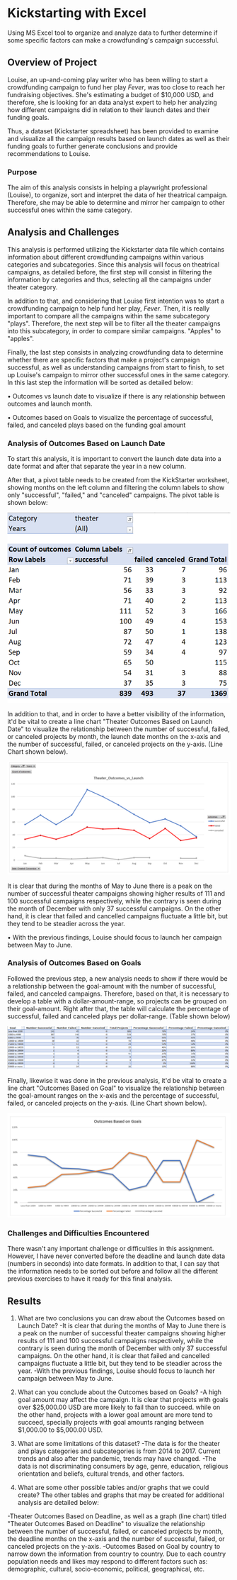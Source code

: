 # Kickstarting with Excel
Using MS Excel tool to organize and analyze data to further determine if some specific factors can make a crowdfunding's campaign successful.

## Overview of Project
Louise, an up-and-coming play writer who has been willing to start a crowdfunding campaign to fund her play *Fever*, was too close to reach her fundraising objectives. She's estimating a budget of $10,000 USD, and therefore, she is looking for an data analyst expert to help her analyzing how different campaigns did in relation to their launch dates and their funding goals. 

Thus, a dataset (Kickstarter spreadsheet) has been provided to examine and visualize all the campaign results based on launch dates as well as their funding goals to further generate conclusions and provide recommendations to Louise.

### Purpose
The aim of this analysis consists in helping a playwright professional (Louise), to organize, sort and interpret the data of her theatrical campaign. Therefore, she may be able to determine and mirror her campaign to other successful ones within the same category.

## Analysis and Challenges
This analysis is performed utilizing the Kickstarter data file which contains information about different crowdfunding campaigns within various categories and subcategories. Since this analysis will focus on theatrical campaigns, as detailed before, the first step will consist in filtering the information by categories and thus, selecting all the campaigns under theater category. 

In addition to that, and considering that Louise first intention was to start a crowdfunding campaign to help fund her play, *Fever*. Then, it is really important to compare all the campaigns within the same subcategory "plays". Therefore, the next step will be to filter all the theater campaigns into this subcategory, in order to compare similar campaigns. "Apples" to "apples".

Finally, the last step consists in analyzing crowdfunding data to determine whether there are specific factors that make a project's campaign successful, as well as understanding campaigns from start to finish, to set up Louise's campaign to mirror other successful ones in the same category. In this last step the information will be sorted as detailed below:

  •	Outcomes vs launch date to visualize if there is any relationship between outcomes and launch month.
  
  •	Outcomes based on Goals to visualize the percentage of successful, failed, and canceled plays based on the funding goal amount

### Analysis of Outcomes Based on Launch Date
To start this analysis, it is important to convert the launch date data into a date format and after that separate the year in a new column.

After that, a pivot table needs to be created from the KickStarter worksheet, showing months on the left column and filtering the column labels to show only "successful", "failed," and "canceled" campaigns. The pivot table is shown below:

![image](https://github.com/rdonosob1/kickstarter-analysis/blob/main/Pivot%20Table%20-%20Theater_Outcomes_vs_Launch.png)

In addition to that, and in order to have a better visibility of the information, it'd be vital to create a line chart "Theater Outcomes Based on Launch Date" to visualize the relationship between the number of successful, failed, or canceled projects by month, the launch date months on the x-axis and the number of successful, failed, or canceled projects on the y-axis. (Line Chart shown below).

![image](https://github.com/rdonosob1/kickstarter-analysis/blob/main/Theater_Outcomes_vs_Launch.png)

It is clear that during the months of May to June there is a peak on the number of successful theater campaigns showing higher results of 111 and 100 successful campaigns respectively, while the contrary is seen during the month of December with only 37 successful campaigns. On the other hand, it is clear that failed and cancelled campaigns fluctuate a little bit, but they tend to be steadier across the year.

• With the previous findings, Louise should focus to launch her campaign between May to June.

### Analysis of Outcomes Based on Goals
Followed the previous step, a new analysis needs to show if there would be a relationship between the goal-amount with the number of successful, failed, and canceled campaigns. Therefore, based on that, it is necessary to develop a table with a dollar-amount-range, so projects can be grouped on their goal-amount. Right after that, the table will calculate the percentage of successful, failed and canceled plays per dollar-range. (Table shown below)

![image](https://github.com/rdonosob1/kickstarter-analysis/blob/main/Pivot%20Table%202%20-%20Outcomes%20Vs%20Goals.png)

Finally, likewise it was done in the previous analysis, it'd be vital to create a line chart "Outcomes Based on Goal" to visualize the relationship between the goal-amount ranges on the x-axis and the percentage of successful, failed, or canceled projects on the y-axis. (Line Chart shown below).

![image](https://github.com/rdonosob1/kickstarter-analysis/blob/main/Outcomes%20Vs%20Goals.png)

### Challenges and Difficulties Encountered
There wasn't any important challenge or difficulties in this assignment. However, I have never converted before the deadline and launch date data (numbers in seconds) into date formats. 
In addition to that, I can say that the information needs to be sorted out before and follow all the different previous exercises to have it ready for this final analysis. 

## Results

1) What are two conclusions you can draw about the Outcomes based on Launch Date?
-It is clear that during the months of May to June there is a peak on the number of successful theater campaigns showing higher results of 111 and 100 successful campaigns respectively, while the contrary is seen during the month of December with only 37 successful campaigns. On the other hand, it is clear that failed and cancelled campaigns fluctuate a little bit, but they tend to be steadier across the year.
-With the previous findings, Louise should focus to launch her campaign between May to June. 

2) What can you conclude about the Outcomes based on Goals?
-A high goal amount may affect the campaign. It is clear that projects with goals over $25,000.00 USD are more likely to fail than to succeed. while on the other hand, projects with a lower goal amount are more tend to succeed, specially projects with goal amounts ranging between $1,000.00 to $5,000.00 USD.

3) What are some limitations of this dataset?
-The data is for the theater and plays categories and subcategories is from 2014 to 2017. Current trends and also after the pandemic, trends may have changed.
-The data is not discriminating consumers by age, genre, education, religious orientation and beliefs, cultural trends, and other factors.

4) What are some other possible tables and/or graphs that we could create?
The other tables and graphs that may be created for additional analysis are detailed below:

-Theater Outcomes Based on Deadline, as well as a graph (line chart) titled "Theater Outcomes Based on Deadline" to visualize the relationship between the number of successful, failed, or canceled projects by month, the deadline months on the x-axis and the number of successful, failed, or canceled projects on the y-axis.
-Outcomes Based on Goal by country to narrow down the information from country to country. Due to each country population needs and likes may respond to different factors such as: demographic, cultural, socio-economic, political, geographical, etc.
